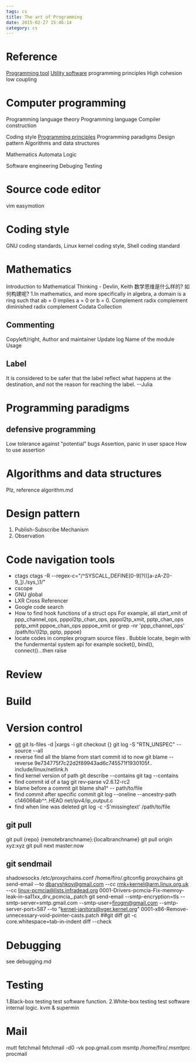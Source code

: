 ```yaml
---
tags: cs
title: The art of Programming
date: 2015-02-27 15:46:14
category: cs
---
```

# Reference
[Programming tool](https://en.wikipedia.org/wiki/Programming_tool)
[Utility software](https://en.wikipedia.org/wiki/Utility_software)
programming principles
High cohesion low coupling
# Computer programming
Programming language theory
Programming language 
Compiler construction 

Coding style
[Programming principles](http://en.wikipedia.org/wiki/Category:Programming_principles)
Programming paradigms
Design pattern
Algorithms and data structures

Mathematics
Automata
Logic

Software engineering
Debuging
Testing
# Source code editor
vim easymotion
# Coding style
GNU coding standards, Linux kernel coding style, Shell coding standard
# Mathematics
Introduction to Mathematical Thinking - Devlin, Keith
数学思维是什么样的? 如何构建呢?
1.In mathematics, and more specifically in algebra, a domain is a ring such that ab = 0 implies a = 0 or b = 0.
Complement
radix complement
diminished radix complement
Codata
Collection
## Commenting
Copyleft/right,
Author and maintainer
Update log
Name of the module
Usage
## Label
It is considered to be safer that the label reflect what happens at the
destination, and not the reason for reaching the label. --Julia
# Programming paradigms
## defensive programming
Low tolerance against "potential" bugs
Assertion, panic in user space
How to use assertion
# Algorithms and data structures
Plz, reference algorithm.md
# Design pattern
1. Publish-Subscribe Mechanism 
2. Observation
# Code navigation tools
* ctags
ctags -R --regex-c="/^SYSCALL_DEFINE[0-9]?\(([a-zA-Z0-9_]*).*/sys_\1/"
* cscope
* GNU global
* LXR Cross Referencer
* Google code search
* How to find hook functions of a struct ops
For example, all start_xmit of ppp_channel_ops, 
pppol2tp_chan_ops, pppol2tp_xmit,
pptp_chan_ops pptp_xmit
pppoe_chan_ops pppoe_xmit
or grep -nr 'ppp_channel_ops' /path/to/{l2tp, pptp, pppoe}
* locate codes in complex program source files .
Bubble locate, begin with the fundermental system api for example socket(), bind(), connect()...then raise
# Review
# Build 
# Version control
* [git](http://git-scm.com/docs)
git ls-files -d |xargs -i git checkout {}
git log -S "RTN_UNSPEC" --source --all
* reverse find all the blame from start commit id to now
git blame --reverse 9e734775f7c22d2f89943ad6c745571f1930105f..   include/linux/netlink.h
* find kernel version of path
git describe --contains
git tag --contains <id>
* find commit id of a tag
git rev-parse v2.6.12-rc2
*  blame before a commit
git blame sha1^ -- path/to/file
* find commit after specific commit
git log  --oneline  --ancestry-path   c146066ab^^..HEAD  net/ipv4/ip_output.c
* find when line was deleted
git log -c -S'missingtext' /path/to/file
## git pull
git pull {repo} {remotebranchname}:{localbranchname}
git pull origin xyz:xyz
git pull next master:now
## git sendmail
shadowsocks
/etc/proxychains.conf
/home/firo/.gitconfig
proxychains git send-email --to dbaryshkov@gmail.com --cc rmk+kernel@arm.linux.org.uk --cc linux-pcmcia@lists.infradead.org  0001-Drivers-pcmcia-Fix-memroy-leak-in-sa11xx_drv_pcmcia_.patch
git send-email --smtp-encryption=tls --smtp-server=smtp.gmail.com --smtp-user=firogm@gmail.com --smtp-server-port=587 --to "kernel-janitors@vger.kernel.org" 0001-x86-Remove-unnecessary-void-pointer-casts.patch
##git diff
git -c core.whitespace=tab-in-indent diff --check
# Debugging
see debugging.md
# Testing
1.Black-box testing test software function.
2.White-box testing test software internal logic.
kvm  & supermin
# Mail
mutt
fetchmail
fetchmail -d0 -vk pop.gmail.com
msmtp
/home/firo/.msmtprc
procmail
